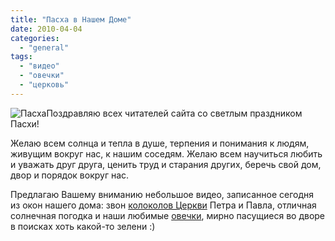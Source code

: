 ```yaml
---
title: "Пасха в Нашем Доме"
date: 2010-04-04
categories: 
  - "general"
tags: 
  - "видео"
  - "овечки"
  - "церковь"
---
```


![Пасха](http://shevchenko4a.brovary.org/wp-content/uploads/2010/04/Пасха.jpg "Пасха")Поздравляю всех читателей сайта со светлым праздником Пасхи!

Желаю всем солнца и тепла в душе, терпения и понимания к людям, живущим вокруг нас, к нашим соседям. Желаю всем научиться любить и уважать друг друга, ценить труд и старания других, беречь свой дом, двор и порядок вокруг нас.

Предлагаю Вашему вниманию небольшое видео, записанное сегодня из окон нашего дома: звон [колоколов Церкви](http://shevchenko4a.brovary.org/sunset-reflections/) Петра и Павла, отличная солнечная погодка и наши любимые [овечки](http://shevchenko4a.brovary.org/our-sheaps/), мирно пасущиеся во дворе в поисках хоть какой-то зелени :)

<!--more Смотреть видео »-->
